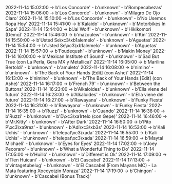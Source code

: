2022-11-14 15:02:00 -> b'Los Concorde' - b'unknown' - b'Rompecabezas'
2022-11-14 15:06:00 -> b'Los Concorde' - b'unknown' - b'Milagro De Ojo Claro'
2022-11-14 15:10:00 -> b'Los Concorde' - b'unknown' - b'No Usemos Ropa Hoy'
2022-11-14 15:41:00 -> b'Kalaido' - b'unknown' - b'Motorbikes In Sapa'
2022-11-14 15:44:00 -> b'Jai Wolf' - b'unknown' - b'Hikikomori (Demo)'
2022-11-14 15:46:00 -> b'mazoulew' - b'unknown' - b'Kin'
2022-11-14 15:50:00 -> b'Usted Se\xc3\xb1alemelo' - b'unknown' - b'Aguetas'
2022-11-14 15:54:00 -> b'Usted Se\xc3\xb1alemelo' - b'unknown' - b'Aguetas'
2022-11-14 15:57:00 -> b'Foudeqush' - b'unknown' - b'Makin Money'
2022-11-14 16:00:00 -> b'Mexican Institute of Sound' - b'unknown' - b'Sad But True (con La Perla, Gera MX y Metallica)'
2022-11-14 16:05:00 -> b'Marilina Bertoldi' - b'unknown' - b'amuleto'
2022-11-14 16:08:00 -> b'nimino' - b'unknown' - b'The Back of Your Hands [Edit] (con Ashe)'
2022-11-14 16:13:00 -> b'nimino' - b'unknown' - b'The Back of Your Hands [Edit] (con Ashe)'
2022-11-14 16:17:00 -> b'French 79' - b'unknown' - b'Between the Buttons'
2022-11-14 16:23:00 -> b'Alkaloides' - b'unknown' - b'Ella viene del futuro'
2022-11-14 16:23:00 -> b'Alkaloides' - b'unknown' - b'Ella viene del futuro'
2022-11-14 16:27:00 -> b'Rawayana' - b'unknown' - b'Funky Fiesta'
2022-11-14 16:31:00 -> b'Rawayana' - b'unknown' - b'Funky Fiesta'
2022-11-14 16:35:00 -> b'Ruzzi' - b'unknown' - b'Cuando'
2022-11-14 16:38:00 -> b'Ruzzi' - b'unknown' - b'D\xc3\xa1rtelo (con Gepe)'
2022-11-14 16:46:00 -> b'Mr.Kitty' - b'unknown' - b'After Dark'
2022-11-14 16:50:00 -> b'Pito P\xc3\xa9rez' - b'unknown' - b'Adi\xc3\xb3s'
2022-11-14 16:53:00 -> b'Kali Uchis' - b'unknown' - b'telepat\xc3\xada'
2022-11-14 16:55:00 -> b'Kali Uchis' - b'unknown' - b'telepat\xc3\xada'
2022-11-14 16:59:00 -> b'Maytal Michaeli' - b'unknown' - b'Eyes for Eyes'
2022-11-14 17:02:00 -> b'Joey Pecoraro' - b'unknown' - b'What a Wonderful Thing to Do'
2022-11-14 17:05:00 -> b'Huillo' - b'unknown' - b'Different is Ok'
2022-11-14 17:09:00 -> b'Tlen Huicani' - b'unknown' - b'El Cascabel'
2022-11-14 17:13:00 -> b'vintagetubelug' - b'unknown' - b'El Cascabel (From Mayans MC) - La Mata featuring Xocoyotzin Moraza'
2022-11-14 17:19:00 -> b'Chingon' - b'unknown' - b'Cascabel (Bonus Track)'
